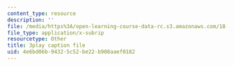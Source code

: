 ```yaml
---
content_type: resource
description: ''
file: /media/https%3A/open-learning-course-data-rc.s3.amazonaws.com/18-650-statistics-for-applications-fall-2016/4e6bd06b94325c52be22b908aaef0182_JBIz7UadY5M.vtt
file_type: application/x-subrip
resourcetype: Other
title: 3play caption file
uid: 4e6bd06b-9432-5c52-be22-b908aaef0182
---
```


